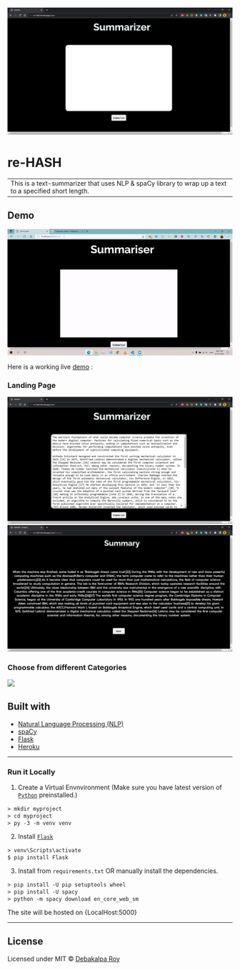<div allign="center">

# ![re-HASH](src/0.png)
<div/>

# re-HASH
<table>
<tr>
<td>
  This is a text-summarizer that uses NLP & spaCy library to wrap up a text to a specified short length.
</td>
</tr>
</table>

## Demo
![re-HASH_Demo](src/Final-Demo.gif)

Here is a working live [demo](https://re-hash.herokuapp.com/) :

### Landing Page

<img width="600px" src='src/1.png'>
<img width="600px" src='src/2.png'>

### Choose from different Categories

<img width="600px" src='public/2.png'>

## Built with 

- [Natural Language Processing (NLP)](https://www.ibm.com/cloud/learn/natural-language-processing#:~:text=Natural%20language%20processing%20(NLP)%20refers,same%20way%20human%20beings%20can.)
- [spaCy](https://spacy.io/)
- [Flask](https://flask.palletsprojects.com/en/2.0.x/)
- [Heroku](https://www.heroku.com/)

---

### Run it Locally

1. Create a Virtual Envnvironment (Make sure you have latest version of [```Python```](https://www.python.org/downloads/) preinstalled.)
```
> mkdir myproject
> cd myproject
> py -3 -m venv venv
```
2. Install [```Flask```](https://flask.palletsprojects.com/en/2.0.x/installation/#install-flask)
```
> venv\Scripts\activate
$ pip install Flask
```
3. Install from ```requirements.txt``` OR manually install the dependencies.
```
> pip install -U pip setuptools wheel
> pip install -U spacy
> python -m spacy download en_core_web_sm
```
The site will be hosted on {LocalHost:5000}

---

## License

 Licensed under MIT © [Debakalpa Roy](https://github.com/debakalparoy/reHASH/blob/main/LICENSE)